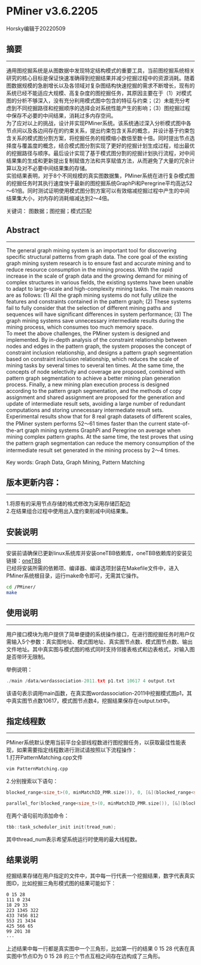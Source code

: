 # PMiner v3.6.2205
Horsky编辑于20220509

## 摘要
---
通用图挖掘系统是从图数据中发现特定结构模式的重要工具，当前图挖掘系统相关研究的核心目标是保证快速准确得到挖掘结果并减少挖掘过程中的资源消耗。随着图数据规模的急剧增长以及各领域对复杂图结构快速挖掘的需求不断增长，现有的系统已经不能适应大规模、高复杂度的图挖掘任务，其原因主要在于（1）对模式图的分析不够深入，没有充分利用模式图中包含的特征与约束；（2）未能充分考虑到不同挖掘路径和挖掘顺序的选择会对系统性能产生的影响；（3）图挖掘过程中保存不必要的中间结果，消耗过多内存空间。\
为了应对以上的挑战，设计并实现PMiner系统。该系统通过深入分析模式图中各节点间以及各边间存在的约束关系，提出约束包含关系的概念，并设计基于约束包含关系的模式图分割方案，将挖掘任务的规模缩小数倍至数十倍。同时提出节点选择度与覆盖度的概念，结合模式图分割实现了更好的挖掘计划生成过程，给出最优的挖掘路径与顺序。最后设计实现了基于模式图分割的挖掘计划执行流程，对中间结果集的生成和更新提出复制赋值方法和共享赋值方法，从而避免了大量的冗余计算以及对不必要中间结果集的存储。\
实验结果表明，对于8个不同规模的真实图数据集，PMiner系统在进行复杂模式图的挖掘任务时其执行速度快于最新的图挖掘系统GraphPi和Peregrine平均高达52～61倍。同时测试证明使用模式图分割方案可以有效缩减挖掘过程中产生的中间结果集大小，对内存的消耗缩减达到2～4倍。

关键词： 图数据；图挖掘；模式匹配

## Abstract
---
The general graph mining system is an important tool for discovering specific structural patterns from graph data. The core goal of the existing graph mining system research is to ensure fast and accurate mining and to reduce resource consumption in the mining process. With the rapid increase in the scale of graph data and the growing demand for mining of complex structures in various fields, the existing systems have been unable to adapt to large-scale and high-complexity mining tasks. The main reasons are as follows: (1) All the graph mining systems do not fully utilize the features and constraints contained in the pattern graph; (2) These systems fail to fully consider that the selection of different mining paths and sequences will have significant differences in system performance; (3) The graph mining systems save unnecessary intermediate results during the mining process, which consumes too much memory space.\
To meet the above challenges, the PMiner system is designed and implemented. By in-depth analysis of the constraint relationship between nodes and edges in the pattern graph, the system proposes the concept of constraint inclusion relationship, and designs a pattern graph segmentation based on constraint inclusion relationship, which reduces the scale of mining tasks by several times to several ten times. At the same time, the concepts of node selectivity and coverage are proposed, combined with pattern graph segmentation to achieve a better mining plan generation process. Finally, a new mining plan execution process is designed according to the pattern graph segmentation, and the methods of copy assignment and shared assignment are proposed for the generation and update of intermediate result sets, avoiding a large number of redundant computations and storing unnecessary intermediate result sets.\
Experimental results show that for 8 real graph datasets of different scales, the PMiner system performs 52～61 times faster than the current state-of-the-art graph mining systems GraphPi and Peregrine on average when mining complex pattern graphs. At the same time, the test proves that using the pattern graph segmentation can reduce the memory consumption of the intermediate result set generated in the mining process by 2～4 times.

Key words: Graph Data, Graph Mining, Pattern Matching

## 版本更新内容：
---
1.将原有的采用节点存储的格式修改为采用存储匹配边 \
2.在结果组合过程中使用出入度约束削减中间结果集。

## 安装说明
---
安装前请确保已更新linux系统库并安装oneTBB依赖库，oneTBB依赖库的安装见链接：[oneTBB](https://spec.oneapi.io/versions/latest/elements/oneTBB/source/nested-index.html)\
已经将安装所需的依赖项、编译器、编译选项封装在Makefile文件中，进入PMiner系统根目录，运行make命令即可，无需其它操作。
```bash
cd /PMiner/
make
```

## 使用说明
---
用户接口模块为用户提供了简单便捷的系统操作接口，在进行图挖掘任务时用户仅需输入5个参数：真实图地址、模式图地址、真实图节点数、模式图节点数、输出文件地址。其中真实图与模式图的格式同时支持邻接表格式和边表格式，对输入图是否带环无限制。

举例说明：
```C++
./main /data/wordassociation-2011.txt p1.txt 10617 4 output.txt
```
该语句表示调用main函数，在真实图wordassociation-2011中挖掘模式图p1，其中真实图节点数10617，模式图节点数4，挖掘结果保存在output.txt中。

## 指定线程数
---
PMiner系统默认使用当前平台全部线程数进行图挖掘任务，以获取最佳性能表现，如果需要指定线程数进行测试请按照以下流程操作：\
1.打开PatternMatching.cpp文件
```bash
vim PatternMatching.cpp
```
2.分别搜索以下语句：
```C++
blocked_range<size_t>(0, minMatchID_PMR.size()), 0, [&](blocked_range<size_t>
```
```C++
parallel_for(blocked_range<size_t>(0, minMatchID_PMR.size()), [&](blocked_range<size_t> r)
```
在两个语句前均添加命令：
```C++
tbb::task_scheduler_init init(tread_num);
```
其中thread_num表示希望系统运行时使用的最大线程数。

## 结果说明
挖掘结果存储在用户指定的文件中，其中每一行代表一个挖掘结果，数字代表真实图ID，比如挖掘三角形模式图的结果可能如下：
```
0 15 28
111 0 234
18 29 33
223 1345 322
433 7456 812
553 21 3434
425 566 65
99 201 38
···
```
上述结果中每一行都是真实图中一个三角形，比如第一行的结果 0 15 28 代表在真实图中节点ID为 0 15 28 的三个节点互相之间存在边构成了三角形。
